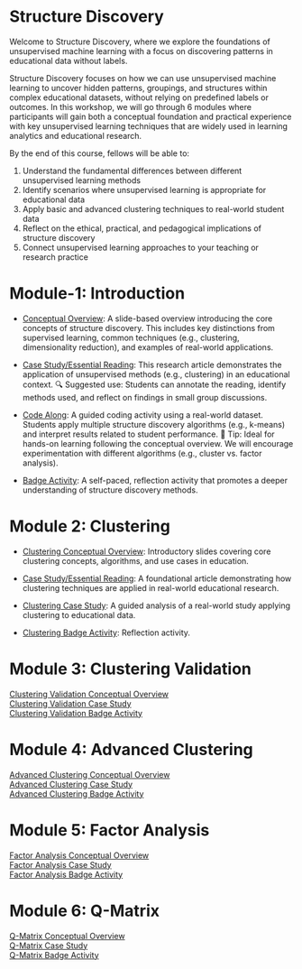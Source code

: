 # Structure Discovery
Welcome to Structure Discovery, where we explore the foundations of unsupervised machine learning with a focus on discovering patterns in educational data without labels.

Structure Discovery focuses on how we can use unsupervised machine learning to uncover hidden patterns, groupings, and structures within complex educational datasets, without relying on predefined labels or outcomes. In this workshop, we will go through 6 modules where participants will gain both a conceptual foundation and practical experience with key unsupervised learning techniques that are widely used in learning analytics and educational research.

By the end of this course, fellows will be able to:

1. Understand the fundamental differences between different unsupervised learning methods
2. Identify scenarios where unsupervised learning is appropriate for educational data
3. Apply basic and advanced clustering techniques to real-world student data
4. Reflect on the ethical, practical, and pedagogical implications of structure discovery
5. Connect unsupervised learning approaches to your teaching or research practice

# Module-1: Introduction  
* [Conceptual Overview](http://localhost:6695/#/title-slide): A slide-based overview introducing the core concepts of structure discovery. This includes key distinctions from supervised learning, common techniques (e.g., clustering, dimensionality reduction), and examples of real-world applications.
* [Case Study/Essential Reading](https://github.com/laser-institute/UNsupervised-machine-learning/blob/master/Module-1-Intro/lit/Rahman%20et%20al.%20(2024)%20Case%20Review.pdf): This research article demonstrates the application of unsupervised methods (e.g., clustering) in an educational context.
    🔍 Suggested use: Students can annotate the reading, identify methods used, and reflect on findings in small group discussions.

* [Code Along](https://laserkt.quarto.pub/unsupervised-learning-activity---student-performance-with-assistments-b0d3/): A guided coding activity using a real-world dataset. Students apply multiple structure discovery algorithms (e.g., k-means) and interpret results related to student performance.
  🧠 Tip: Ideal for hands-on learning following the conceptual overview. We will encourage experimentation with different algorithms (e.g., cluster vs. factor analysis).
  
* [Badge Activity](https://laserkt.quarto.pub/module-1-badge-discovering-patterns-without-labels-03e7/): A self-paced, reflection activity that promotes a deeper understanding of structure discovery methods.

# Module 2: Clustering  
* [Clustering Conceptual Overview](https://laserkt.quarto.pub/module-7-unsupervised-machine-learning-400b/#/title-slide): Introductory slides covering core clustering concepts, algorithms, and use cases in education.

* [Case Study/Essential Reading](https://github.com/laser-institute/Structure_Discovery/blob/master/Module-2-Clustering/lit/kmeans%20case%20study.pdf): A foundational article demonstrating how clustering techniques are applied in real-world educational research.

* [Clustering Case Study](https://laserkt.quarto.pub/module-2-case-review-activity-clustering-9c4d/): A guided analysis of a real-world study applying clustering to educational data.

* [Clustering Badge Activity](https://laserkt.quarto.pub/module-2-badge-activity-094f/): Reflection activity.

# Module 3: Clustering Validation  
[Clustering Validation Conceptual Overview](https://laserkt.quarto.pub/module-3-clustering-validation-03d9/#/title-slide)  
[Clustering Validation Case Study](https://laserkt.quarto.pub/module-3-case-review-activity-clustering-validation-9bcb/)   
[Clustering Validation Badge Activity](https://laserkt.quarto.pub/module-3-badge-activity-2b85/)  

# Module 4: Advanced Clustering  
[Advanced Clustering Conceptual Overview](https://laserkt.quarto.pub/module-4-advanced-cluster-analysis-1b4f/#/title-slide)  
[Advanced Clustering Case Study](https://laserkt.quarto.pub/module-4-case-review-activity-advanced-clustering-f273/)  
[Advanced Clustering Badge Activity](https://laserkt.quarto.pub/module-4-badge-activity-27bc/)  

# Module 5: Factor Analysis  
[Factor Analysis Conceptual Overview](https://laserkt.quarto.pub/module-5-factor-analysis/#/title-slide)  
[Factor Analysis Case Study](https://laserkt.quarto.pub/module-5-case-review-activity-factor-analysis-23e4/)   
[Factor Analysis Badge Activity](https://laserkt.quarto.pub/module-5-badge-activity-e182/)  

# Module 6: Q-Matrix  
[Q-Matrix Conceptual Overview](https://laserkt.quarto.pub/module-6-q-matrix/#/title-slide)  
[Q-Matrix Case Study](https://laserkt.quarto.pub/module-6-case-review-activity-q-matrix-ea57/)  
[Q-Matrix Badge Activity](https://laserkt.quarto.pub/module-6-badge-activity/)  
